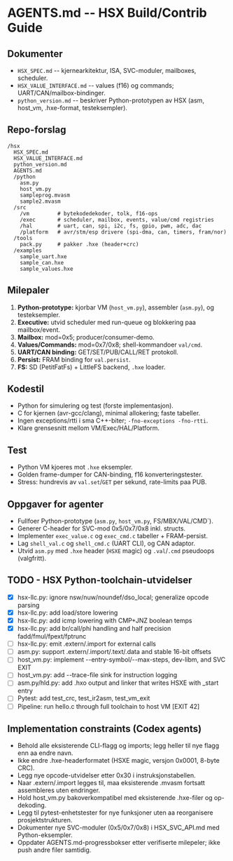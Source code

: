 # AGENTS.md -- HSX Build/Contrib Guide

## Dokumenter
- `HSX_SPEC.md` -- kjernearkitektur, ISA, SVC-moduler, mailboxes, scheduler.
- `HSX_VALUE_INTERFACE.md` -- values (f16) og commands; UART/CAN/mailbox-bindinger.
- `python_version.md` -- beskriver Python-prototypen av HSX (asm, host_vm, .hxe-format, testeksempler).

## Repo-forslag
```
/hsx
  HSX_SPEC.md
  HSX_VALUE_INTERFACE.md
  python_version.md
  AGENTS.md
  /python
    asm.py
    host_vm.py
    sampleprog.mvasm
    sample2.mvasm
  /src
    /vm         # bytekodedekoder, tolk, f16-ops
    /exec       # scheduler, mailbox, events, value/cmd registries
    /hal        # uart, can, spi, i2c, fs, gpio, pwm, adc, dac
    /platform   # avr/stm/esp drivere (spi-dma, can, timers, fram/nor)
  /tools
    pack.py     # pakker .hxe (header+crc)
  /examples
    sample_uart.hxe
    sample_can.hxe
    sample_values.hxe
```

## Milepaler
1. **Python-prototype:** kjorbar VM (`host_vm.py`), assembler (`asm.py`), og testeksempler.
2. **Executive:** utvid scheduler med run-queue og blokkering paa mailbox/event.
3. **Mailbox:** mod=0x5; producer/consumer-demo.
4. **Values/Commands:** mod=0x7/0x8; shell-kommandoer `val/cmd`.
5. **UART/CAN binding:** GET/SET/PUB/CALL/RET protokoll.
6. **Persist:** FRAM binding for `val.persist`.
7. **FS:** SD (PetitFatFs) + LittleFS backend, `.hxe` loader.

## Kodestil
- Python for simulering og test (forste implementasjon).
- C for kjernen (avr-gcc/clang), minimal allokering; faste tabeller.
- Ingen exceptions/rtti i sma C++-biter; `-fno-exceptions -fno-rtti`.
- Klare grensesnitt mellom VM/Exec/HAL/Platform.

## Test
- Python VM kjoeres mot `.hxe` eksempler.
- Golden frame-dumper for CAN-binding, f16 konverteringstester.
- Stress: hundrevis av `val.set`/`GET` per sekund, rate-limits paa PUB.

## Oppgaver for agenter
- Fullfoer Python-prototype (`asm.py`, `host_vm.py`, FS/MBX/VAL/CMD`).
- Generer C-header for SVC-mod 0x5/0x7/0x8 inkl. structs.
- Implementer `exec_value.c` og `exec_cmd.c` tabeller + FRAM-persist.
- Lag `shell_val.c` og `shell_cmd.c` (UART CLI), og CAN adaptor.
- Utvid `asm.py` med `.hxe` header (`HSXE` magic) og `.val`/`.cmd` pseudoops (valgfritt).

## TODO - HSX Python-toolchain-utvidelser
- [x] hsx-llc.py: ignore nsw/nuw/noundef/dso_local; generalize opcode parsing
- [x] hsx-llc.py: add load/store lowering
- [x] hsx-llc.py: add icmp lowering with CMP+JNZ boolean temps
- [x] hsx-llc.py: add br/call/phi handling and half precision fadd/fmul/fpext/fptrunc
- [ ] hsx-llc.py: emit .extern/.import for external calls
- [ ] asm.py: support .extern/.import/.text/.data and stable 16-bit offsets
- [ ] host_vm.py: implement --entry-symbol/--max-steps, dev-libm, and SVC EXIT
- [ ] host_vm.py: add --trace-file sink for instruction logging
- [ ] asm.py/hld.py: add .hxo output and linker that writes HSXE with _start entry
- [ ] Pytest: add test_crc, test_ir2asm, test_vm_exit
- [ ] Pipeline: run hello.c through full toolchain to host VM [EXIT 42]

## Implementation constraints (Codex agents)
- Behold alle eksisterende CLI-flagg og imports; legg heller til nye flagg enn aa endre navn.
- Ikke endre .hxe-headerformatet (HSXE magic, versjon 0x0001, 8-byte CRC).
- Legg nye opcode-utvidelser etter 0x30 i instruksjonstabellen.
- Naar .extern/.import legges til, maa eksisterende .mvasm fortsatt assembleres uten endringer.
- Hold host_vm.py bakoverkompatibel med eksisterende .hxe-filer og op-dekoding.
- Legg til pytest-enhetstester for nye funksjoner uten aa reorganisere prosjektstrukturen.
- Dokumenter nye SVC-moduler (0x5/0x7/0x8) i HSX_SVC_API.md med Python-eksempler.
- Oppdater AGENTS.md-progressbokser etter verifiserte milepeler; ikke push andre filer samtidig.
